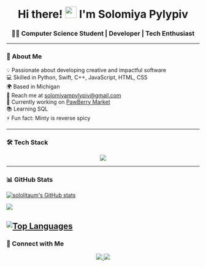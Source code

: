 <h1 align="center">Hi there! <img src="https://user-images.githubusercontent.com/18350557/176309783-0785949b-9127-417c-8b55-ab5a4333674e.gif" width="30px"> I'm Solomiya Pylypiv</h1>

<h3 align="center">👩‍💻 Computer Science Student | Developer | Tech Enthusiast </h3>

---

### 🚀 About Me  

💡 Passionate about developing creative and impactful software  
💻 Skilled in Python, Swift, C++, JavaScript, HTML, CSS  
🌍 Based in Michigan  
📩 Reach me at [solomiyampylypiv@gmail.com](mailto:solomiyampylypiv@gmail.com)  
🔨 Currently working on [PawBerry Market](http://uno.com)  
📚 Learning SQL  
⚡ Fun fact: Minty is reverse spicy  

---

### 🛠 Tech Stack  

<p align="center">
  <img src="https://skillicons.dev/icons?i=python,swift,cpp,js,html,css,bootstrap,fastapi,figma,arduino,raspberrypi,docker" />
</p>

---

### 📊 GitHub Stats  

<a href="http://www.github.com/sololitaum"><img src="https://github-readme-stats.vercel.app/api?username=sololitaum&show_icons=true&hide=&count_private=true&title_color=0891b2&text_color=ffffff&icon_color=0891b2&bg_color=1c1917&hide_border=true&show_icons=true" alt="sololitaum's GitHub stats" /></a>

<a href="http://www.github.com/sololitaum"><img src="https://github-readme-streak-stats.herokuapp.com/?user=sololitaum&stroke=ffffff&background=1c1917&ring=0891b2&fire=0891b2&currStreakNum=ffffff&currStreakLabel=0891b2&sideNums=ffffff&sideLabels=ffffff&dates=ffffff&hide_border=true" /></a>

<a href="https://github.com/sololitaum" align="left"><img src="https://github-readme-stats.vercel.app/api/top-langs/?username=sololitaum&langs_count=10&title_color=0891b2&text_color=ffffff&icon_color=0891b2&bg_color=1c1917&hide_border=true&locale=en&custom_title=Top%20%Languages" alt="Top Languages" /></a>
---

### 🔗 Connect with Me  

<p align="center">
  <a href="https://github.com/sololitaum" target="_blank">
    <img src="https://img.shields.io/badge/GitHub-000?style=for-the-badge&logo=github&logoColor=white" />
  </a>
  <a href="https://www.linkedin.com/in/solomiyapylypiv" target="_blank">
    <img src="https://img.shields.io/badge/LinkedIn-0077B5?style=for-the-badge&logo=linkedin&logoColor=white" />
  </a>
</p>

